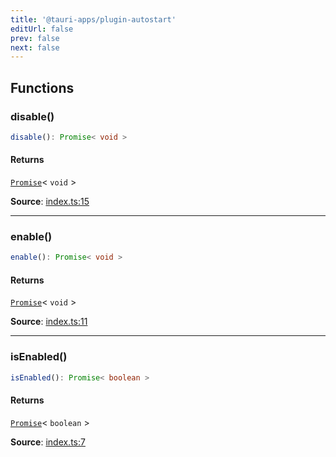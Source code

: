 ```yaml
---
title: '@tauri-apps/plugin-autostart'
editUrl: false
prev: false
next: false
---
```


## Functions

### disable()

```ts
disable(): Promise< void >
```

#### Returns

[`Promise`](https://developer.mozilla.org/docs/Web/JavaScript/Reference/Global_Objects/Promise)\< `void` \>

**Source**: [index.ts:15](https://github.com/tauri-apps/plugins-workspace/blob/v2/plugins/autostart/guest-js/index.ts#L15)

---

### enable()

```ts
enable(): Promise< void >
```

#### Returns

[`Promise`](https://developer.mozilla.org/docs/Web/JavaScript/Reference/Global_Objects/Promise)\< `void` \>

**Source**: [index.ts:11](https://github.com/tauri-apps/plugins-workspace/blob/v2/plugins/autostart/guest-js/index.ts#L11)

---

### isEnabled()

```ts
isEnabled(): Promise< boolean >
```

#### Returns

[`Promise`](https://developer.mozilla.org/docs/Web/JavaScript/Reference/Global_Objects/Promise)\< `boolean` \>

**Source**: [index.ts:7](https://github.com/tauri-apps/plugins-workspace/blob/v2/plugins/autostart/guest-js/index.ts#L7)
